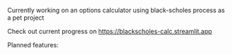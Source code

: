 Currently working on an options calculator using black-scholes process as a pet project

Check out current progress on https://blackscholes-calc.streamlit.app

Planned features:

